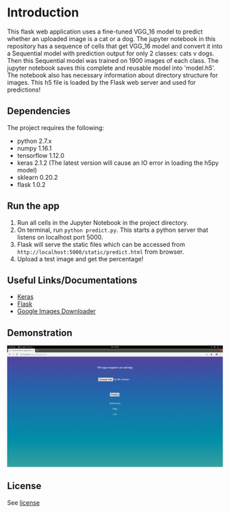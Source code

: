 # Introduction
This flask web application uses a fine-tuned VGG_16 model to predict whether an uploaded image is a cat or a dog. The jupyter notebook in this repository has a sequence of cells that get VGG_16 model and convert it into a Sequential model with prediction output for only 2 classes: cats v dogs.
Then this Sequential model was trained on 1900 images of each class. The jupyter notebook saves this complete and reusable model into 'model.h5'. The notebook also has necessary information about directory structure for images.  This h5 file is loaded by the Flask web server and used for predictions!

## Dependencies
The project requires the following:
- python 2.7.x
- numpy 1.16.1
- tensorflow 1.12.0
- keras 2.1.2 (The latest version will cause an IO error in loading the h5py model)
- sklearn 0.20.2
- flask 1.0.2


## Run the app
1. Run all cells in the Jupyter Notebook in the project directory.
2. On terminal, run `python predict.py`. This starts a python server that listens on localhost port 5000.
3. Flask will serve the static files which can be accessed from `http://localhost:5000/static/predict.html` from browser.
4. Upload a test image and get the percentage!

## Useful Links/Documentations
* [Keras](https://keras.io/)
* [Flask](http://flask.pocoo.org/docs/1.0/)
* [Google Images Downloader](https://github.com/hardikvasa/google-images-download)

## Demonstration
![Alt Text](demo.gif)

## License
See [license](LICENSE)
